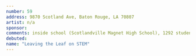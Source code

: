 ```yaml
---
number: 59
address: 9870 Scotland Ave, Baton Rouge, LA 70807
artist: n/a
sponsor:
comments: inside school (Scotlandville Magnet High School), 1292 students http://louisianaschools.com/schools/17079#about-our-school
debuted:
name: "Leaving the Leaf on STEM"
---
```


